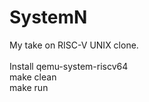 # SystemN
My take on RISC-V UNIX clone.<br />
<br />
Install qemu-system-riscv64<br />
make clean<br />
make run<br />
